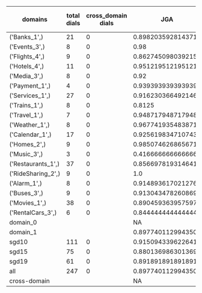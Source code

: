 | domains            |   total dials |   cross_domain dials | JGA                | RSA                | TA                 | CDTA   |   total turns |   cross-domain turns |
|--------------------|---------------|----------------------|--------------------|--------------------|--------------------|--------|---------------|----------------------|
| ('Banks_1',)       |            21 |                    0 | 0.8982035928143712 | 0.9222595078299778 | 0.8622754491017964 | NA     |           167 |                    0 |
| ('Events_3',)      |             8 |                    0 | 0.98               | 0.9782608695652174 | 0.98               | NA     |            50 |                    0 |
| ('Flights_4',)     |             9 |                    0 | 0.8627450980392157 | 0.9385416666666666 | 0.8627450980392157 | NA     |            51 |                    0 |
| ('Hotels_4',)      |            11 |                    0 | 0.9512195121951219 | 0.9913419913419914 | 0.9878048780487805 | NA     |            82 |                    0 |
| ('Media_3',)       |             8 |                    0 | 0.92               | 0.9492753623188406 | 0.92               | NA     |            50 |                    0 |
| ('Payment_1',)     |             4 |                    0 | 0.9393939393939394 | 0.9694444444444444 | 0.7878787878787878 | NA     |            33 |                    0 |
| ('Services_1',)    |            27 |                    0 | 0.9162303664921466 | 0.979537037037037  | 0.9685863874345549 | NA     |           191 |                    0 |
| ('Trains_1',)      |             8 |                    0 | 0.8125             | 0.9419047619047619 | 0.9375             | NA     |            48 |                    0 |
| ('Travel_1',)      |             7 |                    0 | 0.9487179487179487 | 0.9583333333333334 | 0.9230769230769231 | NA     |            39 |                    0 |
| ('Weather_1',)     |             8 |                    0 | 0.967741935483871  | 0.9821428571428571 | 0.967741935483871  | NA     |            31 |                    0 |
| ('Calendar_1',)    |            17 |                    0 | 0.9256198347107438 | 0.9767267267267268 | 0.9834710743801653 | NA     |           121 |                    0 |
| ('Homes_2',)       |             9 |                    0 | 0.9850746268656716 | 0.9836065573770492 | 0.9850746268656716 | NA     |            67 |                    0 |
| ('Music_3',)       |             3 |                    0 | 0.4166666666666667 | 0.6575             | 0.7083333333333334 | NA     |            24 |                    0 |
| ('Restaurants_1',) |            37 |                    0 | 0.8566978193146417 | 0.9576666666666666 | 0.9439252336448598 | NA     |           321 |                    0 |
| ('RideSharing_2',) |             9 |                    0 | 1.0                | 1.0                | 1.0                | NA     |            51 |                    0 |
| ('Alarm_1',)       |             8 |                    0 | 0.9148936170212766 | 0.9285714285714286 | 0.9361702127659575 | NA     |            47 |                    0 |
| ('Buses_3',)       |             9 |                    0 | 0.9130434782608695 | 0.9863539445628994 | 0.9565217391304348 | NA     |            69 |                    0 |
| ('Movies_1',)      |            38 |                    0 | 0.8904593639575972 | 0.9568912848158132 | 0.9293286219081273 | NA     |           283 |                    0 |
| ('RentalCars_3',)  |             6 |                    0 | 0.8444444444444444 | 0.9396456256921373 | 0.8888888888888888 | NA     |            45 |                    0 |
| domain_0           |               |                      | NA                 | NA                 | NA                 | NA     |             0 |                    0 |
| domain_1           |               |                      | 0.8977401129943503 | 0.9581919916069247 | 0.9350282485875706 | NA     |          1770 |                    0 |
| sgd10              |           111 |                    0 | 0.9150943396226415 | 0.9594925269377829 | 0.9245283018867925 | NA     |           742 |                    0 |
| sgd15              |            75 |                    0 | 0.8801369863013698 | 0.9570810142238712 | 0.952054794520548  | NA     |           584 |                    0 |
| sgd19              |            61 |                    0 | 0.8918918918918919 | 0.9574796747967478 | 0.9301801801801802 | NA     |           444 |                    0 |
| all                |           247 |                    0 | 0.8977401129943503 | 0.9581919916069247 | 0.9350282485875706 | NA     |          1770 |                    0 |
| cross-domain       |               |                      | NA                 | NA                 | NA                 | NA     |             0 |                    0 |
